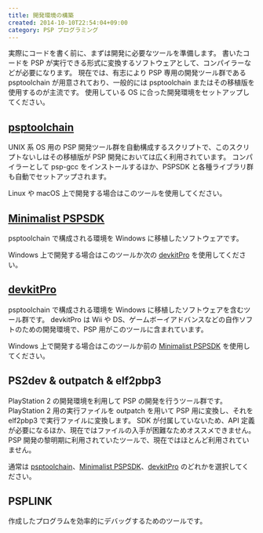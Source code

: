 ```yaml
---
title: 開発環境の構築
created: 2014-10-10T22:54:04+09:00
category: PSP プログラミング
---
```

実際にコードを書く前に、まずは開発に必要なツールを準備します。
書いたコードを PSP が実行できる形式に変換するソフトウェアとして、コンパイラーなどが必要になります。
現在では、有志により PSP 専用の開発ツール群である psptoolchain が用意されており、一般的には psptoolchain またはその移植版を使用するのが主流です。
使用している OS に合った開発環境をセットアップしてください。

## [psptoolchain](/programming/psp/psptoolchain)

UNIX 系 OS 用の PSP 開発ツール群を自動構成するスクリプトで、このスクリプトないしはその移植版が PSP 開発においては広く利用されています。
コンパイラーとして psp-gcc をインストールするほか、PSPSDK と各種ライブラリ群も自動でセットアップされます。

Linux や macOS 上で開発する場合はこのツールを使用してください。

## [Minimalist PSPSDK](/programming/psp/minimalist-pspsdk)

psptoolchain で構成される環境を Windows に移植したソフトウェアです。

Windows 上で開発する場合はこのツールか次の [devkitPro](/programming/psp/devkitpro) を使用してください。

## [devkitPro](/programming/psp/devkitpro)

psptoolchain で構成される環境を Windows に移植したソフトウェアを含むツール群です。
devkitPro は Wii や DS、ゲームボーイアドバンスなどの自作ソフトのための開発環境で、PSP 用がこのツールに含まれています。

Windows 上で開発する場合はこのツールか前の [Minimalist PSPSDK](/programming/psp/minimalist-pspsdk) を使用してください。

## PS2dev & outpatch & elf2pbp3

PlayStation 2 の開発環境を利用して PSP の開発を行うツール群です。
PlayStation 2 用の実行ファイルを outpatch を用いて PSP 用に変換し、それを elf2pbp3 で実行ファイルに変換します。
SDK が付属していないため、API 定義が必要になるほか、現在ではファイルの入手が困難なためオススメできません。
PSP 開発の黎明期に利用されていたツールで、現在ではほとんど利用されていません。

通常は [psptoolchain](/programming/psp/psptoolchain)、[Minimalist PSPSDK](/programming/psp/minimalist-pspsdk)、[devkitPro](/programming/psp/devkitpro) のどれかを選択してください。

## PSPLINK

作成したプログラムを効率的にデバッグするためのツールです。
